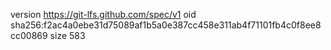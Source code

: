 version https://git-lfs.github.com/spec/v1
oid sha256:f2ac4a0ebe31d75089af1b5a0e387cc458e311ab4f71101fb4c0f8ee8cc00869
size 583
